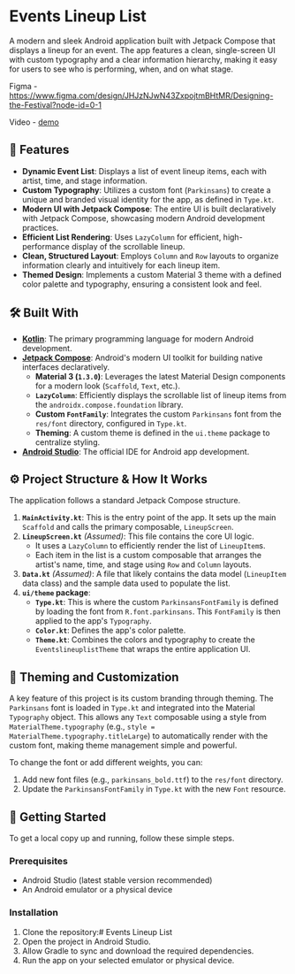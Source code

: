 # Events Lineup List

A modern and sleek Android application built with Jetpack Compose that displays a lineup for an event. The app features a clean, single-screen UI with custom typography and a clear information hierarchy, making it easy for users to see who is performing, when, and on what stage.

Figma - https://www.figma.com/design/JHJzNJwN43ZxpojtmBHtMR/Designing-the-Festival?node-id=0-1

Video - [demo](expandable_list_demo.mp4)

## 🚀 Features

*   **Dynamic Event List**: Displays a list of event lineup items, each with artist, time, and stage information.
*   **Custom Typography**: Utilizes a custom font (`Parkinsans`) to create a unique and branded visual identity for the app, as defined in `Type.kt`.
*   **Modern UI with Jetpack Compose**: The entire UI is built declaratively with Jetpack Compose, showcasing modern Android development practices.
*   **Efficient List Rendering**: Uses `LazyColumn` for efficient, high-performance display of the scrollable lineup.
*   **Clean, Structured Layout**: Employs `Column` and `Row` layouts to organize information clearly and intuitively for each lineup item.
*   **Themed Design**: Implements a custom Material 3 theme with a defined color palette and typography, ensuring a consistent look and feel.

## 🛠️ Built With

*   **[Kotlin](https://kotlinlang.org/)**: The primary programming language for modern Android development.
*   **[Jetpack Compose](https://developer.android.com/jetpack/compose)**: Android's modern UI toolkit for building native interfaces declaratively.
    *   **Material 3 (`1.3.0`)**: Leverages the latest Material Design components for a modern look (`Scaffold`, `Text`, etc.).
    *   **`LazyColumn`**: Efficiently displays the scrollable list of lineup items from the `androidx.compose.foundation` library.
    *   **Custom `FontFamily`**: Integrates the custom `Parkinsans` font from the `res/font` directory, configured in `Type.kt`.
    *   **Theming**: A custom theme is defined in the `ui.theme` package to centralize styling.
*   **[Android Studio](https://developer.android.com/studio)**: The official IDE for Android app development.

## ⚙️ Project Structure & How It Works

The application follows a standard Jetpack Compose structure.

1.  **`MainActivity.kt`**: This is the entry point of the app. It sets up the main `Scaffold` and calls the primary composable, `LineupScreen`.
2.  **`LineupScreen.kt`** *(Assumed)*: This file contains the core UI logic.
    *   It uses a `LazyColumn` to efficiently render the list of `LineupItem`s.
    *   Each item in the list is a custom composable that arranges the artist's name, time, and stage using `Row` and `Column` layouts.
3.  **`Data.kt`** *(Assumed)*: A file that likely contains the data model (`LineupItem` data class) and the sample data used to populate the list.
4.  **`ui/theme` package**:
    *   **`Type.kt`**: This is where the custom `ParkinsansFontFamily` is defined by loading the font from `R.font.parkinsans`. This `FontFamily` is then applied to the app's `Typography`.
    *   **`Color.kt`**: Defines the app's color palette.
    *   **`Theme.kt`**: Combines the colors and typography to create the `EventslineuplistTheme` that wraps the entire application UI.

## 🎨 Theming and Customization

A key feature of this project is its custom branding through theming. The `Parkinsans` font is loaded in `Type.kt` and integrated into the Material `Typography` object. This allows any `Text` composable using a style from `MaterialTheme.typography` (e.g., `style = MaterialTheme.typography.titleLarge`) to automatically render with the custom font, making theme management simple and powerful.

To change the font or add different weights, you can:
1.  Add new font files (e.g., `parkinsans_bold.ttf`) to the `res/font` directory.
2.  Update the `ParkinsansFontFamily` in `Type.kt` with the new `Font` resource.

## 🚀 Getting Started

To get a local copy up and running, follow these simple steps.

### Prerequisites

*   Android Studio (latest stable version recommended)
*   An Android emulator or a physical device

### Installation

1.  Clone the repository:# Events Lineup List
2.  Open the project in Android Studio.
3.  Allow Gradle to sync and download the required dependencies.
4.  Run the app on your selected emulator or physical device.
